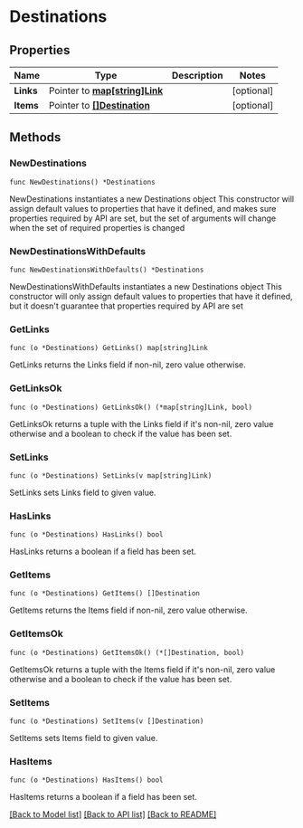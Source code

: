 # Destinations

## Properties

Name | Type | Description | Notes
------------ | ------------- | ------------- | -------------
**Links** | Pointer to [**map[string]Link**](Link.md) |  | [optional] 
**Items** | Pointer to [**[]Destination**](Destination.md) |  | [optional] 

## Methods

### NewDestinations

`func NewDestinations() *Destinations`

NewDestinations instantiates a new Destinations object
This constructor will assign default values to properties that have it defined,
and makes sure properties required by API are set, but the set of arguments
will change when the set of required properties is changed

### NewDestinationsWithDefaults

`func NewDestinationsWithDefaults() *Destinations`

NewDestinationsWithDefaults instantiates a new Destinations object
This constructor will only assign default values to properties that have it defined,
but it doesn't guarantee that properties required by API are set

### GetLinks

`func (o *Destinations) GetLinks() map[string]Link`

GetLinks returns the Links field if non-nil, zero value otherwise.

### GetLinksOk

`func (o *Destinations) GetLinksOk() (*map[string]Link, bool)`

GetLinksOk returns a tuple with the Links field if it's non-nil, zero value otherwise
and a boolean to check if the value has been set.

### SetLinks

`func (o *Destinations) SetLinks(v map[string]Link)`

SetLinks sets Links field to given value.

### HasLinks

`func (o *Destinations) HasLinks() bool`

HasLinks returns a boolean if a field has been set.

### GetItems

`func (o *Destinations) GetItems() []Destination`

GetItems returns the Items field if non-nil, zero value otherwise.

### GetItemsOk

`func (o *Destinations) GetItemsOk() (*[]Destination, bool)`

GetItemsOk returns a tuple with the Items field if it's non-nil, zero value otherwise
and a boolean to check if the value has been set.

### SetItems

`func (o *Destinations) SetItems(v []Destination)`

SetItems sets Items field to given value.

### HasItems

`func (o *Destinations) HasItems() bool`

HasItems returns a boolean if a field has been set.


[[Back to Model list]](../README.md#documentation-for-models) [[Back to API list]](../README.md#documentation-for-api-endpoints) [[Back to README]](../README.md)


